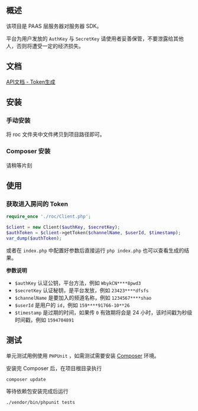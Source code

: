 ## 概述

该项目是 PAAS 层服务器对服务器 SDK。

平台为用户发放的 `AuthKey` 与 `SecretKey` 请使用者妥善保管，不要泄露给其他人，否则将遭受一定的经济损失。

## 文档 

[API文档 - Token生成](http://apidoc.roadofcloud.net/#/token)

## 安装

### 手动安装

将 roc 文件夹中文件拷贝到项目路径即可。

### Composer 安装

请稍等片刻

## 使用

### 获取进入房间的 Token

```php
require_once './roc/Client.php';

$client = new Client($authKey, $secretKey);
$authToken = $client->getToken($channelName, $userId, $timestamp);
var_dump($authToken);
```
或者在 `index.php` 中配置好参数后直接运行 `php index.php` 也可以查看生成的结果。

**参数说明**

* `$authKey`  认证公钥，平台方法，例如 `WbykCN****8pwd3`
*  `$secretKey` 认证秘钥，是平台发放，例如 `23423****dfsfs`
* `$channelName` 是要加入的频道名称，例如 `1234567****shao`
* `$userId` 是用户的 `id`，例如 `159****91766-10**26`
* `$timestamp` 是过期的时间，如果传 `0` 有效期将会是 24 小时，该时间戳为秒级时间戳，例如 `1594704891`

## 测试

单元测试用例使用 `PHPUnit` ，如需测试需要安装 [Composer](https://getcomposer.org/) 环境。

安装完 Composer 后，在项目根目录执行

```bash
composer update
```

等待依赖包安装完成后运行 

```bash
./vendor/bin/phpunit tests
```

